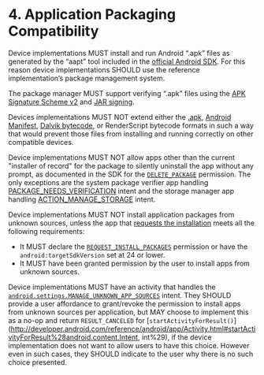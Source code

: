 # 4\. Application Packaging Compatibility

Device implementations MUST install and run Android “.apk” files as generated
by the “aapt” tool included in the [official Android SDK](http://developer.android.com/tools/help/index.html).
For this reason device implementations SHOULD use the reference implementation’s
package management system.

The package manager MUST support verifying “.apk” files using the
[APK Signature Scheme v2](https://source.android.com/security/apksigning/v2.html)
and [JAR signing](https://source.android.com/security/apksigning/v2.html#v1-verification).

Devices implementations MUST NOT extend either the
[.apk](http://developer.android.com/guide/components/fundamentals.html),
[Android Manifest](http://developer.android.com/guide/topics/manifest/manifest-intro.html),
[Dalvik bytecode](https://android.googlesource.com/platform/dalvik/), or
RenderScript bytecode formats in such a way that would prevent those files from
installing and running correctly on other compatible devices.

Device implementations MUST NOT allow apps other than the current
"installer of record" for the package to silently uninstall the app without any
prompt, as documented in the SDK for the [`DELETE_PACKAGE`](https://developer.android.com/reference/android/Manifest.permission.html#DELETE_PACKAGES)
permission. The only exceptions are the system package verifier app handling
[PACKAGE_NEEDS_VERIFICATION](https://developer.android.com/reference/android/content/Intent.html#ACTION_PACKAGE_NEEDS_VERIFICATION)
intent and the storage manager app handling [ACTION_MANAGE_STORAGE](https://developer.android.com/reference/android/os/storage/StorageManager.html#ACTION_MANAGE_STORAGE)
intent.

Device implementations MUST NOT install application packages from unknown
sources, unless the app that [requests the installation](https://developer.android.com/reference/android/content/Intent.html#ACTION_INSTALL_PACKAGE)
meets all the following requirements:

*   It MUST declare the [`REQUEST_INSTALL_PACKAGES`](http://developer.android.com/reference/android/Manifest.permission.html#REQUEST_INSTALL_PACKAGES)
    permission or have the `android:targetSdkVersion` set at 24 or lower.
*   It MUST have been granted permission by the user to install apps from
    unknown sources.

Device implementations MUST have an activity that handles the
[`android.settings.MANAGE_UNKNOWN_APP_SOURCES`](http://developer.android.com/reference/android/provider/Settings.html#ACTION_MANAGE_UNKNOWN_APP_SOURCES)
intent. They SHOULD provide a user affordance to grant/revoke the permission to
install apps from unknown sources per application, but MAY choose to implement
this as a no-op and return `RESULT_CANCELED` for [`startActivityForResult()`](http://developer.android.com/reference/android/app/Activity.html#startActivityForResult%28android.content.Intent, int%29),
if the device implementation does not want to allow users to have this choice.
However even in such cases, they SHOULD indicate to the user why there is no such
choice presented.
